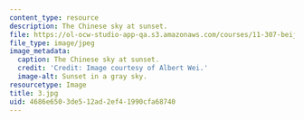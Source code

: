 ```yaml
---
content_type: resource
description: The Chinese sky at sunset.
file: https://ol-ocw-studio-app-qa.s3.amazonaws.com/courses/11-307-beijing-urban-design-studio-summer-2006/4686e6503de512ad2ef41990cfa68740_3.jpg
file_type: image/jpeg
image_metadata:
  caption: The Chinese sky at sunset.
  credit: 'Credit: Image courtesy of Albert Wei.'
  image-alt: Sunset in a gray sky.
resourcetype: Image
title: 3.jpg
uid: 4686e650-3de5-12ad-2ef4-1990cfa68740
---
```

